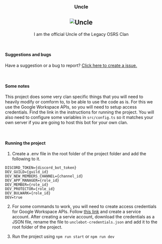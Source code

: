 <div align = "center">

### **Uncle**

## ![Uncle](https://i.imgur.com/x9I9NPY.png)

I am the official Uncle of the Legacy OSRS Clan

</div>

<br />

#### Suggestions and bugs

Have a suggestion or a bug to report? [Click here to create a issue.](https://github.com/rorro/uncle/issues)

<br />

#### Some notes

This project does some very clan specific things that you will need to heavily modify or comform to, to be able to use the code as is. For this we use the Google Workspace APIs, so you will need to setup access credentials. Find the link in the instructions for running the project. You will also need to configure some variables in `src/config.ts` so it matches your own server if you are going to host this bot for your own clan.

<br />

#### Running the project

1. Create a .env file in the root folder of the project folder and add the following to it.

```
DISCORD_TOKEN={discord_bot_token}
DEV_GUILD={guild_id}
DEV_NEW_MEMBERS_CHANNEL={channel_id}
DEV_APP_MANAGER={role_id}
DEV_MEMBER={role_id}
DEV_PROTECTOR={role_id}
DEV_BULWARK={role_id}
DEV=true
```

2. For some commands to work, you will need to create access credentials for Google Workspace APIs. Follow [this link](https://developers.google.com/workspace/guides/create-credentials) and create a service account. After creating a servie account, download the credentials as a JSON file, rename the file to `unclebot-credentials.json` and add it to the root folder of the project.

3. Run the project using `npm run start` or `npm run dev`

<br />
